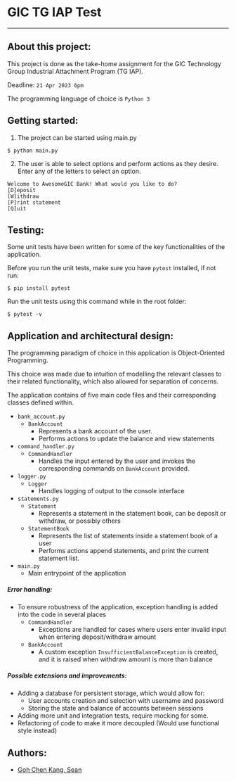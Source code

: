 # GIC TG IAP Test

---

## About this project:

This project is done as the take-home assignment for the GIC Technology Group Industrial Attachment Program (TG IAP).

Deadline: `21 Apr 2023 6pm`

The programming language of choice is `Python 3`

## Getting started:

1. The project can be started using main.py

```
$ python main.py
```

2. The user is able to select options and perform actions as they desire. Enter any of the letters to select an option.

```
Welcome to AwesomeGIC Bank! What would you like to do?
[D]eposit
[W]ithdraw
[P]rint statement
[Q]uit
```

## Testing:

Some unit tests have been written for some of the key functionalities of the application.

Before you run the unit tests, make sure you have `pytest` installed, if not run:

```
$ pip install pytest
```

Run the unit tests using this command while in the root folder:

```
$ pytest -v
```

## Application and architectural design:

The programming paradigm of choice in this application is Object-Oriented Programming.

This choice was made due to intuition of modelling the relevant classes to their related functionality, which also allowed for separation of concerns.

The application contains of five main code files and their corresponding classes defined within.

-   `bank_account.py`
    -   `BankAccount`
        -   Represents a bank account of the user.
        -   Performs actions to update the balance and view statements
-   `command_handler.py`
    -   `CommandHandler`
        -   Handles the input entered by the user and invokes the corresponding commands on `BankAccount` provided.
-   `logger.py`
    -   `Logger`
        -   Handles logging of output to the console interface
-   `statements.py`
    -   `Statement`
        -   Represents a statement in the statement book, can be deposit or withdraw, or possibly others
    -   `StatementBook`
        -   Represents the list of statements inside a statement book of a user
        -   Performs actions append statements, and print the current statement list.
-   `main.py`
    -   Main entrypoint of the application

##### Error handling:

-   To ensure robustness of the application, exception handling is added into the code in several places
    -   `CommandHandler`
        -   Exceptions are handled for cases where users enter invalid input when entering deposit/withdraw amount
    -   `BankAccount`
        -   A custom exception `InsufficientBalanceException` is created, and it is raised when withdraw amount is more than balance

##### Possible extensions and improvements:

-   Adding a database for persistent storage, which would allow for:
    -   User accounts creation and selection with username and password
    -   Storing the state and balance of accounts between sessions
-   Adding more unit and integration tests, require mocking for some.
-   Refactoring of code to make it more decoupled (Would use functional style instead)

## Authors:

-   [Goh Chen Kang, Sean](mailto:seangohck@gmail.com)
